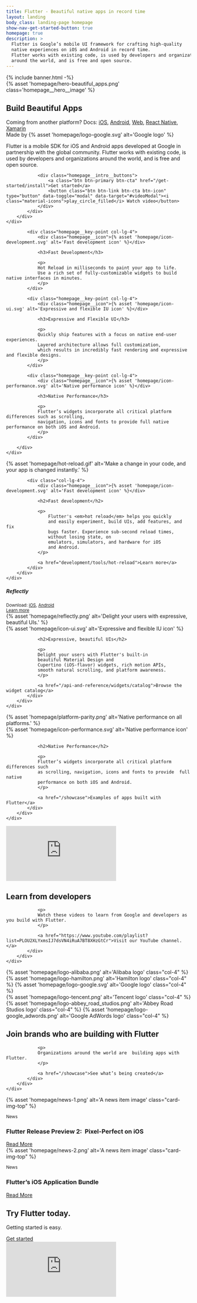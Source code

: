 ```yaml
---
title: Flutter - Beautiful native apps in record time
layout: landing
body_class: landing-page homepage
show-nav-get-started-button: true
homepage: true
description: >
  Flutter is Google’s mobile UI framework for crafting high-quality
  native experiences on iOS and Android in record time.
  Flutter works with existing code, is used by developers and organizations
  around the world, and is free and open source.
---
```


<div class="text-center">
  {% include banner.html -%}
</div>

<section class="homepage__hero text-center">
    {% asset 'homepage/hero-beautiful_apps.png' class='homepage__hero__image' %}
    <h1 class="homepage__hero__text">Build <span class="color-white">Beautiful</span> Apps</h1>
</section>

<section class="homepage__platforms text-center">
Coming from another platform? Docs: <a href="/get-started/flutter-for/ios-devs">iOS</a>, <a href="/get-started/flutter-for/android-devs">Android</a>, <a href="/get-started/flutter-for/web-devs">Web</a>, <a href="/get-started/flutter-for/react-native-devs">React Native</a>, <a href="/get-started/flutter-for/xamarin-forms-devs">Xamarin</a>
</section>

<section class="homepage__intro card text-center">
    <div class="card-body">
        <div class="row">
            <div class="col-md-10 col-lg-8 offset-md-1 offset-lg-2">
                <span class="homepage__intro__partner">Made by {% asset 'homepage/logo-google.svg' alt='Google logo' %}</span>
                <p class="homepage__intro__statement">
                Flutter is a mobile SDK for iOS and Android apps developed at Google in partnership with the global community. Flutter works with existing code, is used by developers and organizations around the world, and is free and open source.
                </p>

                <div class="homepage__intro__buttons">
                    <a class="btn btn-primary btn-cta" href="/get-started/install">Get started</a>
                    <button class="btn btn-link btn-cta btn-icon" type="button" data-toggle="modal" data-target="#videoModal"><i class="material-icons">play_circle_filled</i> Watch video</button>
                </div>
            </div>
        </div>
    </div>
</section>

<section class="homepage__key-points card">
    <div class="card-body">
        <div class="row text-center">

            <div class="homepage__key-point col-lg-4">
                <div class="homepage__icon">{% asset 'homepage/icon-development.svg' alt='Fast development icon' %}</div>

                <h3>Fast Development</h3>

                <p>
                Hot Reload in milliseconds to paint your app to life.
                Use a rich set of fully-customizable widgets to build native interfaces in minutes.
                </p>
            </div>

            <div class="homepage__key-point col-lg-4">
                <div class="homepage__icon">{% asset 'homepage/icon-ui.svg' alt='Expressive and flexible IU icon' %}</div>

                <h3>Expressive and Flexible UI</h3>

                <p>
                Quickly ship features with a focus on native end-user experiences.
                Layered architecture allows full customization,
                which results in incredibly fast rendering and expressive and flexible designs.
                </p>
            </div>

            <div class="homepage__key-point col-lg-4">
                <div class="homepage__icon">{% asset 'homepage/icon-performance.svg' alt='Native performance icon' %}</div>

                <h3>Native Performance</h3>

                <p>
                Flutter’s widgets incorporate all critical platform differences such as scrolling,
                navigation, icons and fonts to provide full native performance on both iOS and Android.
                </p>
            </div>

        </div>
    </div>
</section>

<section class="homepage__hot-reload card">
    <div class="card-body">
        <div class="row">
            <div class="homepage__card-graphic--fill col-lg-8">
                {% asset 'homepage/hot-reload.gif' alt='Make a change in your code, and your app is changed instantly.' %}
            </div>

            <div class="col-lg-4">
                <div class="homepage__icon">{% asset 'homepage/icon-development.svg' alt='Fast development icon' %}</div>

                <h2>Fast development</h2>

                <p>
                    Flutter's <em>hot reload</em> helps you quickly
                    and easily experiment, build UIs, add features, and fix
                    bugs faster. Experience sub-second reload times,
                    without losing state, on
                    emulators, simulators, and hardware for iOS
                    and Android.
                </p>

                <a href="development/tools/hot-reload">Learn more</a>
            </div>
        </div>
    </div>
</section>

<section class="homepage__beautiful-uis card ">
    <div class="card-body">
        <div class="row">
            <div class="homepage__card-graphic--fill col-lg-8 order-lg-1">
                <div>
                    <div class="homepage__beautiful-uis__app-info">
                        <h5>Reflectly</h5>
                        <small>
                        Download: <a href="https://itunes.apple.com/us/app/reflectly-mindfulness-journal/id1241229134" target="_blank">iOS</a>, <a href="https://play.google.com/store/apps/details?id=com.reflectlyApp&e=-EnableAppDetailsPageRedesign" target="_blank">Android</a><br>
                        <a href="https://reflect.ly/" target="blank">Learn more</a>
                        </small>
                    </div>
                    {% asset 'homepage/reflectly.png' alt='Delight your users with expressive, beautiful UIs.' %}
                </div>
            </div>
            <div class="col-lg-4">
                <div class="homepage__icon">{% asset 'homepage/icon-ui.svg' alt='Expressive and flexible IU icon' %}</div>

                <h2>Expressive, beautiful UIs</h2>

                <p>
                Delight your users with Flutter's built-in
                beautiful Material Design and
                Cupertino (iOS-flavor) widgets, rich motion APIs,
                smooth natural scrolling, and platform awareness.
                </p>

                <a href="/api-and-reference/widgets/catalog">Browse the widget catalog</a>
            </div>
        </div>
    </div>
</section>

<section class="homepage__native-performance card ">
    <div class="card-body">
        <div class="row">
            <div class="homepage__card-graphic--fill col-lg-8">
                {% asset 'homepage/platform-parity.png' alt='Native performance on all platforms.' %}
            </div>
            <div class="col-lg-4">
                <div class="homepage__icon">{% asset 'homepage/icon-performance.svg' alt='Native performance icon' %}</div>

                <h2>Native Performance</h2>

                <p>
                Flutter’s widgets incorporate all critical platform differences such
                as scrolling, navigation, icons and fonts to provide  full native
                performance on both iOS and Android.
                </p>

                <a href="/showcase">Examples of apps built with Flutter</a>
            </div>
        </div>
    </div>
</section>

<section class="homepage__learn card ">
    <div class="card-body">
        <div class="row">
            <div class="homepage__card-graphic col-lg-8 order-lg-1">
                <div class="embedded-video-wrapper">
                    <iframe class="embedded-video-wrapper__frame" width="auto" height="auto" src="https://www.youtube.com/embed/W1pNjxmNHNQ" frameborder="0" allow="autoplay; encrypted-media" allowfullscreen></iframe>
                </div>
            </div>
            <div class="col-lg-4">
                <h2>Learn from developers</h2>

                <p>
                Watch these videos to learn from Google and developers as you build with Flutter.
                </p>

                <a href="https://www.youtube.com/playlist?list=PLOU2XLYxmsIJ7dsVN4iRuA7BT8XHzGtCr">Visit our YouTube channel.</a>
            </div>
        </div>
    </div>
</section>

<section class="homepage__use-cases card ">
    <div class="card-body">
        <div class="row">
            <div class="homepage__card-graphic col-lg-7 order-lg-1">
                <div>
                    <div class="homepage__card-graphic__logo-row row align-items-center">
                        {% asset 'homepage/logo-alibaba.png' alt='Alibaba logo' class="col-4" %}
                        {% asset 'homepage/logo-hamilton.png' alt='Hamilton logo' class="col-4" %}
                        {% asset 'homepage/logo-google.svg' alt='Google logo' class="col-4" %}
                    </div>
                    <div class="homepage__card-graphic__logo-row row align-items-center">
                        {% asset 'homepage/logo-tencent.png' alt='Tencent logo' class="col-4" %}
                        {% asset 'homepage/logo-abbey_road_studios.png' alt='Abbey Road Studios logo' class="col-4" %}
                        {% asset 'homepage/logo-google_adwords.png' alt='Google AdWords logo' class="col-4" %}
                    </div>
                </div>
            </div>
            <div class="col-lg-5">
                <h2>Join brands who are building with Flutter</h2>

                <p>
                Organizations around the world are  building apps with Flutter.
                </p>

                <a href="/showcase">See what’s being created</a>
            </div>
        </div>
    </div>
</section>

<div class="homepage__news card-deck">
    <div class="card">
        {% asset 'homepage/news-1.png' alt='A news item image' class="card-img-top" %}
        <div class="card-body">
            <p class="card-text"><small class="text-muted">News</small></p>
            <h3>Flutter Release Preview 2:  Pixel-Perfect on iOS</h3>
            <a href="https://developers.googleblog.com/2018/09/flutter-release-preview-2-pixel-perfect.html">Read More</a>
        </div>
    </div>
    <div class="card">
        {% asset 'homepage/news-2.png' alt='A news item image' class="card-img-top" %}
        <div class="card-body">
            <p class="card-text"><small class="text-muted">News</small></p>
            <h3>Flutter’s iOS Application Bundle</h3>
            <a href="https://medium.com/flutter-io/flutters-ios-application-bundle-6f56d4e88cf8">Read More</a>
        </div>
    </div>
</div>

<section class="landing-page__cta card text-center">
    <div class="card-body">
        <h2 class="landing-page__cta__headline">Try Flutter today.</h2>
        <p class="landing-page__cta__body">Getting started is easy.</p>
        <a class="landing-page__cta__button btn btn-primary btn-cta" href="/get-started/install">Get started</a>
    </div>
</section>

<!-- Modal -->
<div class="modal fade" id="videoModal" tabindex="-1" role="dialog" aria-hidden="true">
  <div class="modal-dialog modal-dialog-centered modal-lg" role="document">
    <div class="modal-content">
      <div class="modal-body">
        <div class="embedded-video-wrapper">
            <iframe class="embedded-video-wrapper__frame" width="auto" height="auto" src="https://www.youtube.com/embed/fq4N0hgOWzU?cc_lang_pref=en&cc_load_policy=1" frameborder="0" allow="autoplay; encrypted-media" allowfullscreen></iframe>
        </div>
      </div>
    </div>
  </div>
</div>
